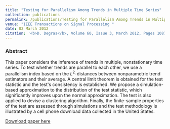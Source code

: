 ```yaml
---
title: "Testing for Parallelism Among Trends in Multiple Time Series"
collection: publications
permalink: /publications/Testing for Parallelism Among Trends in Multiple Time Series
venue: "IEEE Transactions on Signal Processing "
date: 02 March 2012
citation: '<b>D. Degras</b>, Volume 60, Issue 3, March 2012, Pages 1087 - 1097.'
---
```


### Abstract
This paper considers the inference of trends in multiple, nonstationary time series. To test whether trends are parallel to each other, we use a parallelism index based on the $L^2$-distances between nonparametric trend estimators and their average. A central limit theorem is obtained for the test statistic and the test's consistency is established. We propose a simulation-based approximation to the distribution of the test statistic, which significantly improves upon the normal approximation. The test is also applied to devise a clustering algorithm. Finally, the finite-sample properties of the test are assessed through simulations and the test methodology is illustrated by a cell phone download data collected in the United States.


[Download paper here](https://ieeexplore.ieee.org/document/6094237)

